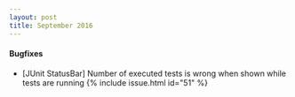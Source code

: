 ```yaml
---
layout: post
title: September 2016
---
```


#### Bugfixes
* [JUnit StatusBar] Number of executed tests is wrong when shown while tests are running {% include issue.html id="51" %}
